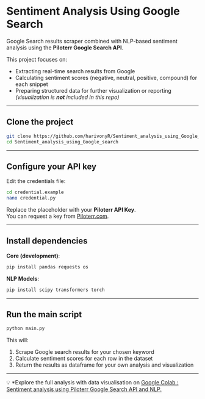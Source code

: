 # Sentiment Analysis Using Google Search

Google Search results scraper combined with NLP-based sentiment analysis using the **Piloterr Google Search API**.

This project focuses on:
- Extracting real-time search results from Google
- Calculating sentiment scores (negative, neutral, positive, compound) for each snippet
- Preparing structured data for further visualization or reporting *(visualization is **not** included in this repo)*

---

## Clone the project
```bash
git clone https://github.com/harivonyR/Sentiment_analysis_using_Google_search/
cd Sentiment_analysis_using_Google_search
```

---

## Configure your API key
Edit the credentials file:
```bash
cd credential.example
nano credential.py
```
Replace the placeholder with your **Piloterr API Key**.  
You can request a key from [Piloterr.com](https://piloterr.com).

---

## Install dependencies
**Core (development)**:
```bash
pip install pandas requests os
```

**NLP Models**:
```bash
pip install scipy transformers torch
```

---

## Run the main script
```bash
python main.py
```
This will:
1. Scrape Google search results for your chosen keyword
2. Calculate sentiment scores for each row in the dataset
3. Return the results as dataframe for your own analysis and visualization

---

💡 *Explore the full analysis with data visualisation on [Google Colab : Sentiment analysis using Piloterr Google Search API and NLP.](https://colab.research.google.com/drive/1-QSPNH3HITs6MeJd5FFzMlpM1GZzOuTU#scrollTo=wByn7X91YLDz)